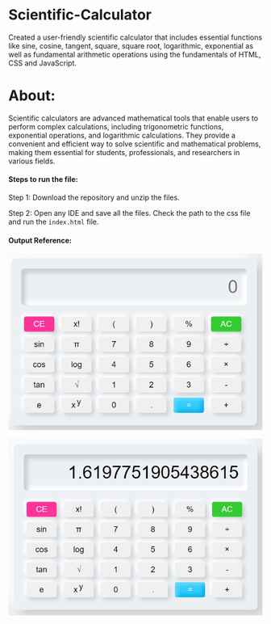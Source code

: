 # Scientific-Calculator
Created a user-friendly scientific calculator that includes essential functions like sine, cosine, tangent, square, square root, logarithmic, exponential as well as fundamental arithmetic operations using the fundamentals of HTML, CSS and JavaScript.


About:
===== 
Scientific calculators are advanced mathematical tools that enable users to perform complex calculations, including trigonometric functions, exponential operations, and logarithmic calculations. They provide a convenient and efficient way to solve scientific and mathematical problems, making them essential for students, professionals, and researchers in various fields.


#### Steps to run the file:

Step 1:  Download the repository and unzip the files.

Step 2:  Open any IDE and save all the files. Check the path to the css file and run the `index.html` file.


#### Output Reference: 

![](Ouput/pic1.jpg)

![](Ouput/pic2.jpg)







